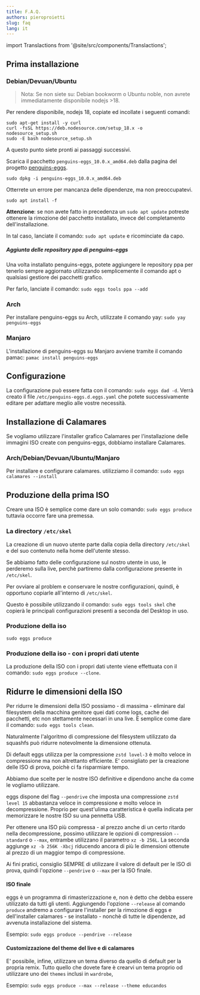 ```yaml
---
title: F.A.Q.
authors: pieroproietti
slug: faq
lang: it
---
```

import Translactions from '@site/src/components/Translactions';

<Translactions />

## Prima installazione

### Debian/Devuan/Ubuntu

> Nota: Se non siete su: Debian bookworm o Ubuntu noble, non avrete immediatamente disponibile nodejs >18. 

Per rendere disponibile, nodejs 18, copiate ed incollate i seguenti comandi:
```
sudo apt-get install -y curl
curl -fsSL https://deb.nodesource.com/setup_18.x -o nodesource_setup.sh
sudo -E bash nodesource_setup.sh
```
A questo punto siete pronti ai passaggi successivi.

Scarica il pacchetto `penguins-eggs_10.0.x_amd64.deb` dalla pagina del progetto [penguins-eggs](https://sourceforge.net/projects/penguins-eggs/files/DEBS/).

`sudo dpkg -i penguins-eggs_10.0.x_amd64.deb` 

Otterrete un errore per mancanza delle dipendenze, ma non preoccupatevi.

`sudo apt install -f`

**Attenzione**: se non avete fatto in precedenza un `sudo apt update` potreste ottenere la rimozione del pacchetto installato, invece del completamento dell'installazione. 

In tal caso, lanciate il comando: `sudo apt update` e ricominciate da capo.

##### Aggiunta delle repository ppa di penguins-eggs

Una volta installato penguins-eggs, potete aggiungere le repository ppa per tenerlo sempre aggiornato utilizzando semplicemente il comando apt o qualsiasi gestiore dei pacchetti grafico. 

Per farlo, lanciate il comando: `sudo eggs tools ppa --add`

### Arch
Per installare penguins-eggs su Arch, utilizzate il comando yay: `sudo yay penguins-eggs`

### Manjaro
L'installazione di penguins-eggs su Manjaro avviene tramite il comando pamac:
`pamac install penguins-eggs`


## Configurazione
La configurazione può essere fatta con il comando: `sudo eggs dad -d`. Verrà creato il file `/etc/penguins-eggs.d.eggs.yaml` che potete successivamente editare per adattare meglio alle vostre necessità.

## Installazione di Calamares
Se vogliamo utilizzare l'installer grafico Calamares per l'installazione delle immagini ISO create con penguins-eggs, dobbiamo installare Calamares.

### Arch/Debian/Devuan/Ubuntu/Manjaro
Per installare e configurare calamares. utilizziamo il comando: `sudo eggs calamares --install`

## Produzione della prima ISO
Creare una ISO è semplice come dare un solo comando: `sudo eggs produce` tuttavia occorre fare una premessa.

### La directory `/etc/skel`
La creazione di un nuovo utente parte dalla copia della directory `/etc/skel` e del suo contenuto nella home dell'utente stesso.

Se abbiamo fatto delle configurazione sul nostro utente in uso, le perderemo sulla live, perchè partiremo dalla configurazione presente in `/etc/skel`.

Per ovviare al problem e conservare le nostre configurazioni, quindi, è opportuno copiarle all'interno di `/etc/skel`.

Questo è possibile utilizzando il comando: `sudo eggs tools skel` che copierà le principali configurazioni presenti a seconda del Desktop in uso.

### Produzione della iso

`sudo eggs produce`

### Produzione della iso - con i propri dati utente
La produzione della ISO con i propri dati utente viene effettuata con il comando: `sudo eggs produce --clone`.

## Ridurre le dimensioni della ISO
Per ridurre le dimensioni della ISO possiamo - di massima - eliminare dal filesystem della macchina genitore quei dati come logs, cache dei pacchetti, etc non stettamente necessari in una live. E semplice come dare il comando: `sudo eggs tools clean`.

Naturalmente l'algoritmo di compressione del filesystem utilizzato da squashfs può ridurre notevolmente la dimensione ottenuta. 

Di default eggs utilizza per la compressione `zstd lovel-3` è molto veloce in compressione ma non altrettanto efficiente. E' consigliato per la creazione delle ISO di prova, poichè ci fa risparmiare tempo.

Abbiamo due scelte per le nostre ISO definitive e dipendono anche da come le vogliamo utilizzare.

eggs dispone del flag `--pendrive` che imposta una compressione `zstd level 15` abbastanza veloce in compressione e molto veloce in decompressione. Proprio per quest'ulima caratteristica è quella indicata per memorizzare le nostre ISO su una pennetta USB.

Per ottenere una ISO più compressa - al prezzo anche di un certo ritardo nella decompressione, possimo utilizzare le opzioni di compression `--standard` o `--max`, entrambe utilizzano il parametro `xz -b 256L`. La seconda aggiunge `xz -b 256K -Xbcj` riducendo ancora di più le dimensioni ottenute al prezzo di un maggior tempo di compressione.

Ai fini pratici, consiglio SEMPRE di utilizzare il valore di default per le ISO di prova, quindi l'opzione `--pendrive` o `--max` per la ISO finale.

#### ISO finale
eggs è un programma di rimasterizzazione e, non è detto che debba essere utilizzato da tutti gli utenti. Aggiungendo l'opzione `--release` al comando `produce` andremo a configurare l'installer per la rimozione di eggs e dell'installer calamares - se installato - nonchè di tutte le dipendenze, ad avvenuta installazione del sistema.

Esempio: `sudo eggs produce --pendrive --release`

#### Customizzazione del theme del live e di calamares
E' possibile, infine, utilizzare un tema diverso da quello di default per la propria remix. Tutto quello che dovete fare è crearvi un tema proprio od utilizzare uno dei `themes` inclusi in `wardrobe`,

Esempio:  `sudo eggs produce --max --release --theme educandos`

